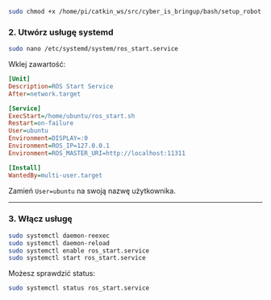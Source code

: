 
```bash
sudo chmod +x /home/pi/catkin_ws/src/cyber_is_bringup/bash/setup_robot.sh
```

### 2. **Utwórz usługę systemd**

```bash
sudo nano /etc/systemd/system/ros_start.service
```

Wklej zawartość:

```ini
[Unit]
Description=ROS Start Service
After=network.target

[Service]
ExecStart=/home/ubuntu/ros_start.sh
Restart=on-failure
User=ubuntu
Environment=DISPLAY=:0
Environment=ROS_IP=127.0.0.1
Environment=ROS_MASTER_URI=http://localhost:11311

[Install]
WantedBy=multi-user.target
```

Zamień `User=ubuntu` na swoją nazwę użytkownika.

---

### 3. **Włącz usługę**

```bash
sudo systemctl daemon-reexec
sudo systemctl daemon-reload
sudo systemctl enable ros_start.service
sudo systemctl start ros_start.service
```

Możesz sprawdzić status:

```bash
sudo systemctl status ros_start.service
```
